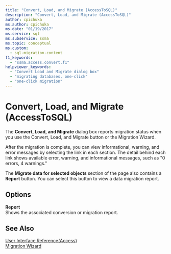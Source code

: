 ```yaml
---
title: "Convert, Load, and Migrate (AccessToSQL)"
description: "Convert, Load, and Migrate (AccessToSQL)"
author: cpichuka
ms.author: cpichuka
ms.date: "01/19/2017"
ms.service: sql
ms.subservice: ssma
ms.topic: conceptual
ms.custom:
  - sql-migration-content
f1_keywords:
  - "ssma.access.convert.f1"
helpviewer_keywords:
  - "Convert Load and Migrate dialog box"
  - "migrating databases, one-click"
  - "one-click migration"
---
```

# Convert, Load, and Migrate (AccessToSQL)

The **Convert, Load, and Migrate** dialog box reports migration status when you use the Convert, Load, and Migrate button or the Migration Wizard.  
  
After the migration is complete, you can view informational, warning, and error messages by selecting the link in each section. The detail behind each link shows available error, warning, and informational messages, such as "0 errors, 4 warnings."  
  
The **Migrate data for selected objects** section of the page also contains a **Report** button. You can select this button to view a data migration report.  
  
## Options

**Report**  
Shows the associated conversion or migration report.  
  
## See Also

[User Interface Reference(Access)](./user-interface-reference-accesstosql.md)  
[Migration Wizard](migration-wizard-accesstosql.md)  

